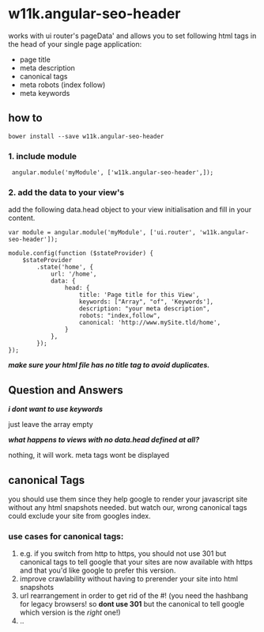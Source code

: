 # w11k.angular-seo-header
works with ui router's pageData' and allows you to set following html tags in the head of your single page application:

* page title
* meta description
* canonical tags
* meta robots (index follow)
* meta keywords



## how to

    bower install --save w11k.angular-seo-header

### 1. include module
     angular.module('myModule', ['w11k.angular-seo-header',]);

### 2. add the data to your view's

add the following data.head object to your view initialisation and fill in your content.

    var module = angular.module('myModule', ['ui.router', 'w11k.angular-seo-header']);

    module.config(function ($stateProvider) {
        $stateProvider
            .state('home', {
                url: '/home',
                data: {
                    head: {
                        title: 'Page title for this View',
                        keywords: ["Array", "of", 'Keywords'],
                        description: "your meta description",
                        robots: "index,follow",
                        canonical: 'http://www.mySite.tld/home',
                    }
                },
            });
    });







***make sure your html file has no title tag to avoid duplicates.***


## Question and Answers

***i dont want to use keywords***

just leave the array empty

***what happens to views with no data.head defined at all?***

nothing, it will work. meta tags wont be displayed


## canonical Tags
you should use them since they help google to render your javascript site without any html snapshots needed. but watch our, wrong canonical tags could exclude your site from googles index.

### use cases for canonical tags:
1. e.g. if you switch from http to https, you should not use 301 but canonical tags to tell google that your sites are now available with https and that you'd like google to prefer this version.
2. improve crawlability without having to prerender your site into html snapshots
3. url rearrangement in order to get rid of the #! (you need the hashbang for legacy browsers! so **dont use 301** but the canonical to tell google which version is the *right* one!)
4. ..
